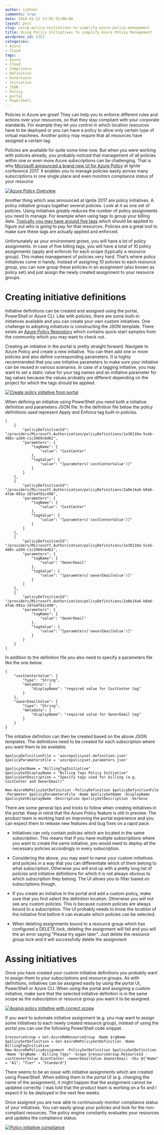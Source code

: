 ```yaml
---
author: sjohner
comments: true
date: 2018-01-22 17:05:51+00:00
layout: post
slug: using-policy-initiatives-to-simplify-azure-policy-management
title: Using Policy Initiatives to simplify Azure Policy Management
wordpress_id: 2352
categories:
- Azure
- Cloud
tags:
- Azure
- Cloud
- Compliance
- Definition
- Governance
- Initiative
- JSON
- Policy
- portal
- PowerShell
---
```


Policies in Azure are great! They can help you to enforce different rules and actions over your resources, so that they stay compliant with your corporate standards. For example they let you control in which location resources have to be deployed or you can have a policy to allow only certain type of virtual machines. Another policy may require that all resources have assigned a certain tag.

Policies are available for quite some time now. But when you were working with policies already, you probably noticed that management of all policies within one or even more Azure subscriptions can be challenging. That is why [Microsoft announced a brand new UI for Azure Policy](https://azure.microsoft.com/de-de/blog/recap-on-new-azure-policy-features-in-ignite/) at Ignite conference 2017. It enables you to manage policies easily across many subscriptions in one single place and even monitors compliance status of your resource

[![Azure Policy Overview](/images/azurepolicy_overview-1024x525.png)](/images/azurepolicy_overview.png)

Another thing which was announced at Ignite 2017 are policy initiatives. A policy initiative groups together several policies. Look at it as one set of policies. Using initiatives greatly reduces the number of policy assignments you need to manage. For example when using tags to group your billing data. [Typically you may have around five tags](http://www.azurefieldnotes.com/2016/07/18/azure-resource-tagging-best-practices/) which should be applied to figure out who is going to pay for that resources. Policies are a great tool to make sure these tags are actually applied and enforced.

Unfortunately as your environment grows, you will have a lot of policy assignments. In case of five billing tags, you will have a total of 10 policy assignments (apply and enforce) for each scope (typically a resource group). This makes management of policies very hard. That’s where policy initiatives come in handy. Instead of assigning 10 policies to each resource group, you can now group these policies in an assignment (also known as policy set) and just assign the newly created assignment to your resource groups.


# Creating initiative definitions


Initiative definitions can be created and assigned using the portal, PowerShell or Azure CLI. Like with policies, there are some built-in initiatives available and you can create your own custom initiatives. One challenge to adopting initiatives is constructing the JSON template. There exists an [Azure Policy Repository](https://github.com/Azure/azure-policy-samples) which contains quick-start samples from the community which you may want to check out.

Creating an initiative in the portal is pretty straight forward. Navigate to Azure Policy and create a new initiative. You can then add one or more policies and also define corresponding parameters. It is highly recommended that you use initiative parameters to make sure your initiative can be reused in various scenarios. In case of a tagging initiative, you may want to set a static value for your tag names and an initiative parameter for tag values because the values probably are different depending on the project for which the tags should be applied.

[![Create policy initiative from portal](/images/azurepolicy_createportal-1024x548.png)](/images/azurepolicy_createportal.png)

When defining an initiative using PowerShell you need both a initiative definition and parameters JSON file. In the definition file below the policy definitions used represent Apply and Enforce tag built-in policies.

    
    [
        {
            "policyDefinitionId": "/providers/Microsoft.Authorization/policyDefinitions/1e30110a-5ceb-460c-a204-c1c3969c6d62",
            "parameters": {
                "tagName": {
                    "value": "CostCenter"
                },
                "tagValue": {
                    "value": "[parameters('costCenterValue')]"
                }
            }
        },
        {
            "policyDefinitionId": "/providers/Microsoft.Authorization/policyDefinitions/2a0e14a6-b0a6-4fab-991a-187a4f81c498",
            "parameters": {
                "tagName": {
                    "value": "CostCenter"
                },
                "tagValue": {
                    "value": "[parameters('costCenterValue')]"
                }
            }
        },
        {
            "policyDefinitionId": "/providers/Microsoft.Authorization/policyDefinitions/1e30110a-5ceb-460c-a204-c1c3969c6d62",
            "parameters": {
                "tagName": {
                    "value": "OwnerEmail"
                },
                "tagValue": {
                    "value": "[parameters('ownerEmailValue')]"
                }
            }
        },
        {
            "policyDefinitionId": "/providers/Microsoft.Authorization/policyDefinitions/2a0e14a6-b0a6-4fab-991a-187a4f81c498",
            "parameters": {
                "tagName": {
                    "value": "OwnerEmail"
                },
                "tagValue": {
                    "value": "[parameters('ownerEmailValue')]"
                }
            }
        }
    ]


In addition to the definition file you also need to specify a parameters file like the one below.

    
    {
        "costCenterValue": {
            "type": "String",
            "metadata": {
                "displayName": "required value for CostCenter tag"
            }
        },
        "ownerEmailValue": {
            "type": "String",
            "metadata": {
                "displayName": "required value for OwnerEmail tag"
            }
        }
    }


The initiative definition can then be created based on the above JSON templates. The definitions need to be created for each subscription where you want them to be available.

    
    $policyDefinitionFile = 'azurepolicyset.definition.json'
    $policyParametersFile = 'azurepolicyset.parameters.json'
    
    $policySetName = "BillingTagInitiative"
    $policySetDisplayName = "Billing Tags Policy Initiative"
    $policySetDescription = "Specify tags used for billing (e.g. CostCenter and OwnerEmail)"
    
    New-AzureRmPolicySetDefinition -PolicyDefinition $policyDefinitionFile -Parameter $policyParametersFile -Name $policySetName -DisplayName $policySetDisplayName -Description $policySetDescription -Verbose


There are some general tips and tricks to follow when creating initiatives in the portal. Keep in mind that the Azure Policy feature is still in preview. The product team is working hard on improving the portal experience and you can expect them to release new features and bug fixes on a rapid pace.



 	
  * Initiatives can only contain policies which are located in the same subscription. This means that if you have multiple subscriptions where you want to create the same initiative, you would need to deploy all the necessary policies accordingly in every subscription.

 	
  * Considering the above, you may want to name your custom initiatives and policies in a way that you can differentiate which of them belong to what subscription. Otherwise you will end up with a pretty long list of policies and initiative definitions for which it is not always obvious to which subscription they belong. The UI allows you to filter based on subscriptions though.

 	
  * If you create an initiative in the portal and add a custom policy, make sure that you first select the definition location. Otherwise you will not see any custom policies. This is because custom policies are always bound to a subscription. The UI probably needs to know the location of the initiative first before it can evaluate which policies can be selected.

 	
  * When deleting assignments bound to a resource group which has configured a DELETE lock, deleting the assignment will fail and you will the an error saying "Please try again later". Just delete the resource group lock and it will successfully delete the assignment




# Assing initiatives


Once you have created your custom initiative definitions you probably want to assign them to your subscriptions and resource groups. As with definitions, initiatives can be assigned easily by using the portal UI, PowerShell or Azure CLI. When using the portal and assigning a custom initiative, make sure that the selected initiative definition is in the same scope as the subscription or resource group you want it to be assigned.

[![Assing policy initiative with correct scope](/images/azurepolicy_portalscope-1024x411.png)](/images/azurepolicy_portalscope.png)

If you want to automate initiative assignment (e.g. you may want to assign some initiatives to each newly created resource group), instead of using the portal you can use the following PowerShell code snippet.

    
    $resourceGroup = Get-AzureRmResourceGroup -Name $rgName
    $policySetDefinition = Get-AzureRmPolicySetDefinition -Name BillingTagInitiative
    New-AzureRmPolicyAssignment -PolicySetDefinition $policySetDefinition -Name "$rgName - Billing Tags" -Scope $resourceGroup.ResourceId -costCenterValue $costCenter -ownerEmailValue $ownerEmail -Sku @{"Name" = "A1"; "Tier" = "Standard"}
    


There seems to be an issue with initiative assignments which are created using PowerShell. When editing them in the portal UI (e.g. changing the name of the assignment), it might happen that the assignment cannot be updated correctly. I was told that the product team is working on a fix and I expect it to be deployed in the next few weeks.

Once assigned you are now able to continuously monitor compliance status of your initiatives. You can easily group your policies and look for the non-compliant resources. The policy engine constantly evaluates your resources and updates the compliance status.

[![Policy initiative compliance](/images/azurepolicy_compliance-1024x159.png)](/images/azurepolicy_compliance.png)
